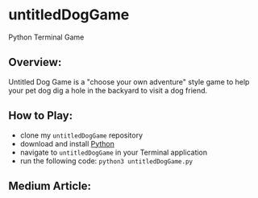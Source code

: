 # untitledDogGame
Python Terminal Game 

## Overview: 
Untitled Dog Game is a "choose your own adventure" style game to help your pet dog dig a hole in the backyard to visit a dog friend. 

## How to Play:
- clone my `untitledDogGame` repository
- download and install [Python](https://www.python.org/downloads/)
- navigate to `untitledDogGame` in your Terminal application 
- run the following code: `python3 untitledDogGame.py`

## Medium Article: 
